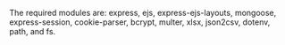 The required modules are: express, ejs, express-ejs-layouts, mongoose, express-session, cookie-parser, bcrypt, multer, xlsx, json2csv, dotenv, path, and fs.
